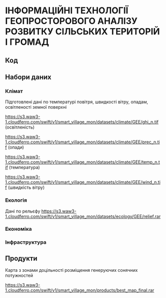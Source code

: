 # ІНФОРМАЦІЙНІ ТЕХНОЛОГІЇ ГЕОПРОСТОРОВОГО АНАЛІЗУ РОЗВИТКУ СІЛЬСЬКИХ ТЕРИТОРІЙ І ГРОМАД
## Код
## Набори даних
### Клімат
Підготовлені дані по температурі повітря, швидкості вітру, опадам, освітленості земної поверхні

https://s3.waw3-1.cloudferro.com/swift/v1/smart_village_mon/datasets/climate/GEE/ghi_n.tif (освітленість)

https://s3.waw3-1.cloudferro.com/swift/v1/smart_village_mon/datasets/climate/GEE/prec_n.tif (опади)

https://s3.waw3-1.cloudferro.com/swift/v1/smart_village_mon/datasets/climate/GEE/temp_n.tif (температура)
 
https://s3.waw3-1.cloudferro.com/swift/v1/smart_village_mon/datasets/climate/GEE/wind_n.tif (швидкість вітру)

### Екологія
Дані по рельєфу
https://s3.waw3-1.cloudferro.com/swift/v1/smart_village_mon/datasets/ecology/GEE/relief.rar
### Економіка
### Інфраструктура
## Продукти
Карта з зонами доцільності розміщення генеруючих сонячних потужностей

https://s3.waw3-1.cloudferro.com/swift/v1/smart_village_mon/products/best_map_final.rar
